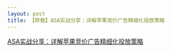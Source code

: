 ```yaml
---
layout: post
title: 【转载】ASA实战分享：详解苹果竞价广告精细化投放策略
---
```


[ASA实战分享：详解苹果竞价广告精细化投放策略](https://zhuanlan.zhihu.com/p/267764507)